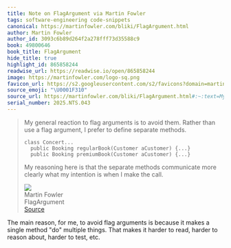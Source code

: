 ```yaml
---
title: Note on FlagArgument via Martin Fowler
tags: software-engineering code-snippets
canonical: https://martinfowler.com/bliki/FlagArgument.html
author: Martin Fowler
author_id: 3093c6b89d264f2a278fff73d35588c9
book: 49800646
book_title: FlagArgument
hide_title: true
highlight_id: 865858244
readwise_url: https://readwise.io/open/865858244
image: https://martinfowler.com/logo-sq.png
favicon_url: https://s2.googleusercontent.com/s2/favicons?domain=martinfowler.com
source_emoji: "\U0001F310"
source_url: https://martinfowler.com/bliki/FlagArgument.html#:~:text=My%20general%20reaction,make%20the%20call.
serial_number: 2025.NTS.043
---
```

> My general reaction to flag arguments is to avoid them. Rather than use a flag argument, I prefer to define separate methods.
> 
>     class Concert...
>       public Booking regularBook(Customer aCustomer) {...}
>       public Booking premiumBook(Customer aCustomer) {...}
>   
> 
> My reasoning here is that the separate methods communicate more clearly what my intention is when I make the call.
> <div class="quoteback-footer"><div class="quoteback-avatar"><img class="mini-favicon" src="https://s2.googleusercontent.com/s2/favicons?domain=martinfowler.com"></div><div class="quoteback-metadata"><div class="metadata-inner"><span style="display:none">FROM:</span><div aria-label="Martin Fowler" class="quoteback-author"> Martin Fowler</div><div aria-label="FlagArgument" class="quoteback-title"> FlagArgument</div></div></div><div class="quoteback-backlink"><a target="_blank" aria-label="go to the full text of this quotation" rel="noopener" href="https://martinfowler.com/bliki/FlagArgument.html#:~:text=My%20general%20reaction,make%20the%20call." class="quoteback-arrow"> Source</a></div></div>

The main reason, for me, to avoid flag arguments is because it makes a single method "do" multiple things. That makes it harder to read, harder to reason about, harder to test, etc.